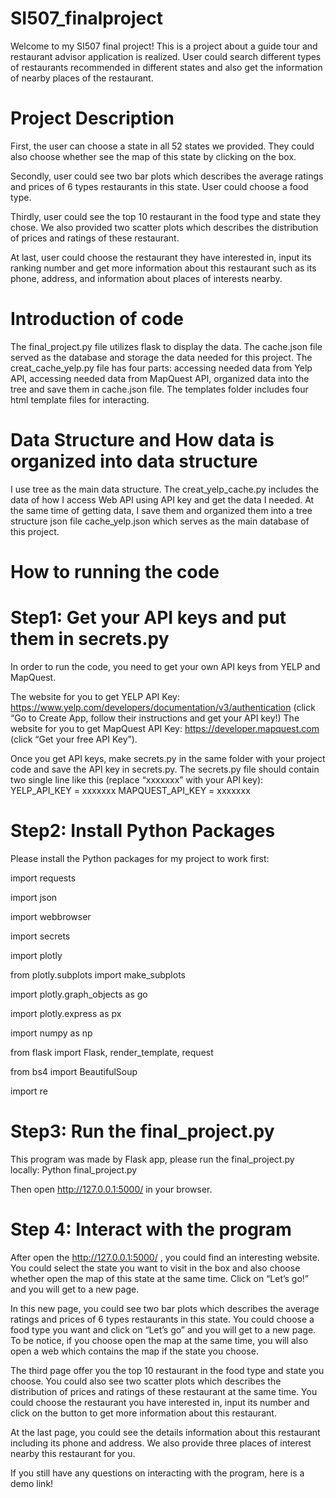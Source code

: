 # SI507_finalproject

Welcome to my SI507 final project! This is a project about a guide tour and restaurant advisor application is realized. User could search different types of restaurants recommended in different states and also get the information of nearby places of the restaurant.

# Project Description
First, the user can choose a state in all 52 states we provided. They could also choose whether see the map of this state by clicking on the box.

Secondly, user could see two bar plots which describes the average ratings and prices of 6 types restaurants in this state. User could choose a food type. 

Thirdly, user could see the top 10 restaurant in the food type and state they chose. We also provided two scatter plots which describes the distribution of prices and ratings of these restaurant. 

At last, user could choose the restaurant they have interested in, input its ranking number and get more information about this restaurant such as its phone, address, and information about places of interests nearby.

# Introduction of code
The final_project.py file utilizes flask to display the data.
The cache.json file served as the database and storage the data needed for this project.
The creat_cache_yelp.py file has four parts: accessing needed data from Yelp API, accessing needed data from MapQuest API, organized data into the tree and save them in cache.json file.
The templates folder includes four html template files for interacting.

# Data Structure and How data is organized into data structure 
I use tree as the main data structure.
The creat_yelp_cache.py includes the data of how I access Web API using API key and get the data I needed. At the same time of getting data, I save them and organized them into a tree structure json file cache_yelp.json which serves as the main database of this project.

# How to running the code
# Step1: Get your API keys and put them in secrets.py
In order to run the code, you need to get your own API keys from YELP and MapQuest.

The website for you to get YELP API Key: https://www.yelp.com/developers/documentation/v3/authentication
(click “Go to Create App, follow their instructions and get your API key!)
The website for you to get MapQuest API Key: https://developer.mapquest.com (click “Get your free API Key”). 

Once you get API keys, make secrets.py in the same folder with your project code and save the API key in secrets.py.  The secrets.py file should contain two single line like this (replace “xxxxxxx” with your API key): 
YELP_API_KEY = xxxxxxx
MAPQUEST_API_KEY = xxxxxxx
# Step2: Install Python Packages
Please install the Python packages for my project to work first:

import requests

import json

import webbrowser

import secrets

import plotly

from plotly.subplots import make_subplots

import plotly.graph_objects as go 

import plotly.express as px

import numpy as np

from flask import Flask, render_template, request

from bs4 import BeautifulSoup

import re
# Step3: Run the final_project.py
This program was made by Flask app, please run the final_project.py locally:
Python final_project.py

Then open http://127.0.0.1:5000/ in your browser.
# Step 4: Interact with the program
After open the http://127.0.0.1:5000/ , you could find an interesting website. You could select the state you want to visit in the box and also choose whether open the map of this state at the same time. Click on “Let’s go!” and you will get to a new page. 

In this new page, you could see two bar plots which describes the average ratings and prices of 6 types restaurants in this state. You could choose a food type you want and click on “Let’s go” and you will get to a new page. To be notice, if you choose open the map at the same time, you will also open a web which contains the map if the state you choose. 

The third page offer you the top 10 restaurant in the food type and state you choose. You could also see two scatter plots which describes the distribution of prices and ratings of these restaurant at the same time. You could choose the restaurant you have interested in, input its number and click on the button to get more information about this restaurant.

At the last page, you could see the details information about this restaurant including its phone and address. We also provide three places of interest nearby this restaurant for you.

If you still have any questions on interacting with the program, here is a demo link!


